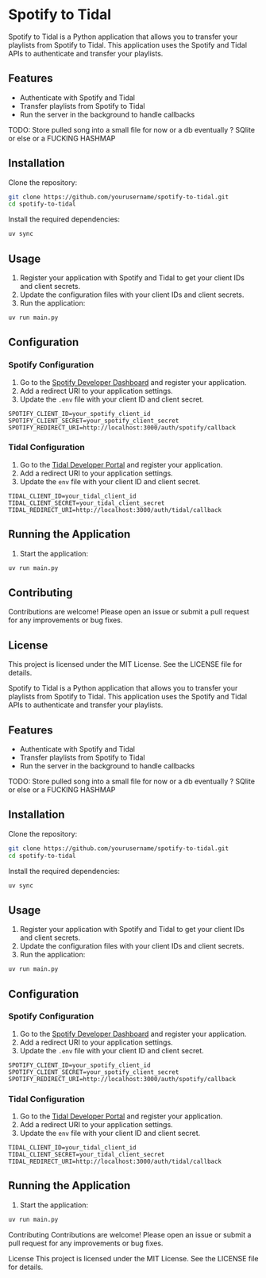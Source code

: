 # Spotify to Tidal

Spotify to Tidal is a Python application that allows you to transfer your playlists from Spotify to Tidal. This application uses the Spotify and Tidal APIs to authenticate and transfer your playlists.

## Features

- Authenticate with Spotify and Tidal
- Transfer playlists from Spotify to Tidal
- Run the server in the background to handle callbacks

TODO:
Store pulled song into a small file for now or a db eventually ? SQlite or else or a FUCKING HASHMAP

## Installation

Clone the repository:

```bash
git clone https://github.com/yourusername/spotify-to-tidal.git
cd spotify-to-tidal
```

Install the required dependencies:

```bash
uv sync
```

## Usage

1. Register your application with Spotify and Tidal to get your client IDs and client secrets.
2. Update the configuration files with your client IDs and client secrets.
3. Run the application:

```bash
uv run main.py
```

## Configuration

### Spotify Configuration

1. Go to the [Spotify Developer Dashboard](https://developer.spotify.com/dashboard/) and register your application.
2. Add a redirect URI to your application settings.
3. Update the `.env` file with your client ID and client secret.

```env
SPOTIFY_CLIENT_ID=your_spotify_client_id
SPOTIFY_CLIENT_SECRET=your_spotify_client_secret
SPOTIFY_REDIRECT_URI=http://localhost:3000/auth/spotify/callback
```

### Tidal Configuration

1. Go to the [Tidal Developer Portal](https://developer.tidal.com/) and register your application.
2. Add a redirect URI to your application settings.
3. Update the `env` file with your client ID and client secret.

```env
TIDAL_CLIENT_ID=your_tidal_client_id
TIDAL_CLIENT_SECRET=your_tidal_client_secret
TIDAL_REDIRECT_URI=http://localhost:3000/auth/tidal/callback
```

## Running the Application

1. Start the application:

```bash
uv run main.py
```

## Contributing

Contributions are welcome! Please open an issue or submit a pull request for any improvements or bug fixes.

## License

This project is licensed under the MIT License. See the LICENSE file for details.

Spotify to Tidal is a Python application that allows you to transfer your playlists from Spotify to Tidal. This application uses the Spotify and Tidal APIs to authenticate and transfer your playlists.

## Features

- Authenticate with Spotify and Tidal
- Transfer playlists from Spotify to Tidal
- Run the server in the background to handle callbacks

TODO:
Store pulled song into a small file for now or a db eventually ? SQlite or else or a FUCKING HASHMAP

## Installation

Clone the repository:

```bash
git clone https://github.com/yourusername/spotify-to-tidal.git
cd spotify-to-tidal
```
Install the required dependencies:

```bash
uv sync

```

## Usage

1. Register your application with Spotify and Tidal to get your client IDs and client secrets.
2. Update the configuration files with your client IDs and client secrets.
3. Run the application:

```bash
uv run main.py
```

## Configuration

### Spotify Configuration

1. Go to the [Spotify Developer Dashboard](https://developer.spotify.com/dashboard/) and register your application.
2. Add a redirect URI to your application settings.
3. Update the `.env` file with your client ID and client secret.
```
SPOTIFY_CLIENT_ID=your_spotify_client_id
SPOTIFY_CLIENT_SECRET=your_spotify_client_secret
SPOTIFY_REDIRECT_URI=http://localhost:3000/auth/spotify/callback
```

### Tidal Configuration

1. Go to the [Tidal Developer Portal](https://developer.tidal.com/) and register your application.
2. Add a redirect URI to your application settings.
3. Update the `env` file with your client ID and client secret.

```
TIDAL_CLIENT_ID=your_tidal_client_id
TIDAL_CLIENT_SECRET=your_tidal_client_secret
TIDAL_REDIRECT_URI=http://localhost:3000/auth/tidal/callback
```

## Running the Application

1. Start the application:

```bash
uv run main.py
```

Contributing
Contributions are welcome! Please open an issue or submit a pull request for any improvements or bug fixes.

License
This project is licensed under the MIT License. See the LICENSE file for details.